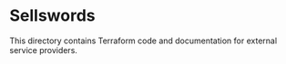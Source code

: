 # Sellswords
This directory contains Terraform code and documentation for external service providers. 

